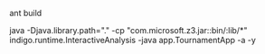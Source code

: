ant build

java -Djava.library.path="." -cp "com.microsoft.z3.jar::bin/:lib/*" indigo.runtime.InteractiveAnalysis -java app.TournamentApp  -a -y